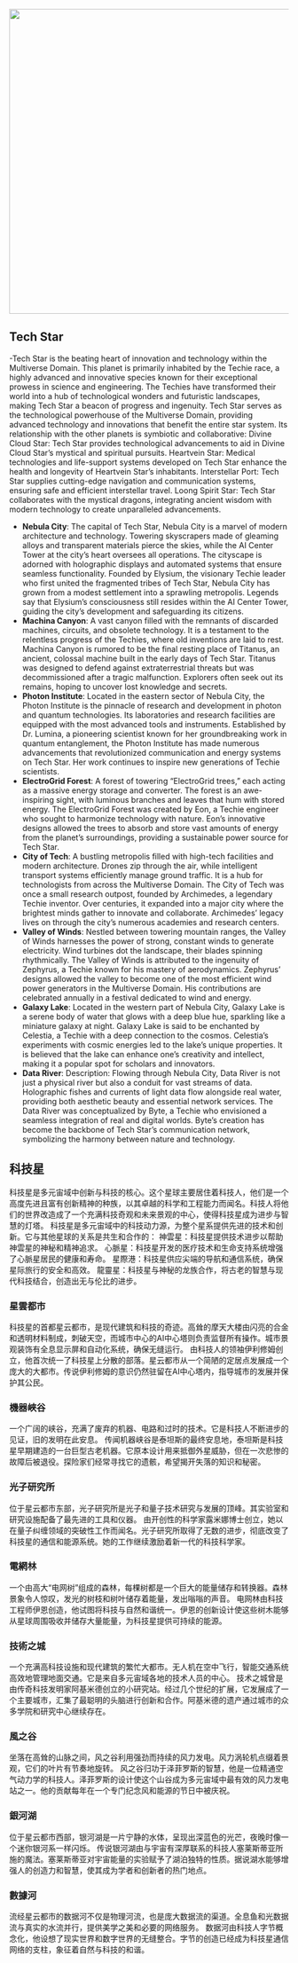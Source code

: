 
<p align="center">
  <img src="https://github.com/BRC1024Rootverse/Rootverse/assets/170728893/9f1d4f07-b018-400f-8f34-0c41b3a21362" width="550" />

## Tech Star
-Tech Star is the beating heart of innovation and technology within the Multiverse Domain. This planet is primarily inhabited by the Techie race, a highly advanced and innovative species known for their exceptional prowess in science and engineering. The Techies have transformed their world into a hub of technological wonders and futuristic landscapes, making Tech Star a beacon of progress and ingenuity.
Tech Star serves as the technological powerhouse of the Multiverse Domain, providing advanced technology and innovations that benefit the entire star system. Its relationship with the other planets is symbiotic and collaborative:
Divine Cloud Star: Tech Star provides technological advancements to aid in Divine Cloud Star’s mystical and spiritual pursuits.
Heartvein Star: Medical technologies and life-support systems developed on Tech Star enhance the health and longevity of Heartvein Star’s inhabitants.
Interstellar Port: Tech Star supplies cutting-edge navigation and communication systems, ensuring safe and efficient interstellar travel.
Loong Spirit Star: Tech Star collaborates with the mystical dragons, integrating ancient wisdom with modern technology to create unparalleled advancements.
- **Nebula City**: The capital of Tech Star, Nebula City is a marvel of modern architecture and technology. Towering skyscrapers made of gleaming alloys and transparent materials pierce the skies, while the AI Center Tower at the city’s heart oversees all operations. The cityscape is adorned with holographic displays and automated systems that ensure seamless functionality.
Founded by Elysium, the visionary Techie leader who first united the fragmented tribes of Tech Star, Nebula City has grown from a modest settlement into a sprawling metropolis. Legends say that Elysium’s consciousness still resides within the AI Center Tower, guiding the city’s development and safeguarding its citizens.
- **Machina Canyon**: A vast canyon filled with the remnants of discarded machines, circuits, and obsolete technology. It is a testament to the relentless progress of the Techies, where old inventions are laid to rest.
  Machina Canyon is rumored to be the final resting place of Titanus, an ancient, colossal machine built in the early days of Tech Star. Titanus was designed to defend against extraterrestrial threats but was decommissioned after a tragic malfunction. Explorers often seek out its remains, hoping to uncover lost knowledge and secrets.
- **Photon Institute**: Located in the eastern sector of Nebula City, the Photon Institute is the pinnacle of research and development in photon and quantum technologies. Its laboratories and research facilities are equipped with the most advanced tools and instruments.
  Established by Dr. Lumina, a pioneering scientist known for her groundbreaking work in quantum entanglement, the Photon Institute has made numerous advancements that revolutionized communication and energy systems on Tech Star. Her work continues to inspire new generations of Techie scientists.
- **ElectroGrid Forest**: A forest of towering “ElectroGrid trees,” each acting as a massive energy storage and converter. The forest is an awe-inspiring sight, with luminous branches and leaves that hum with stored energy.
  The ElectroGrid Forest was created by Eon, a Techie engineer who sought to harmonize technology with nature. Eon’s innovative designs allowed the trees to absorb and store vast amounts of energy from the planet’s surroundings, providing a sustainable power source for Tech Star.
- **City of Tech**: A bustling metropolis filled with high-tech facilities and modern architecture. Drones zip through the air, while intelligent transport systems efficiently manage ground traffic. It is a hub for technologists from across the Multiverse Domain.
  The City of Tech was once a small research outpost, founded by Archimedes, a legendary Techie inventor. Over centuries, it expanded into a major city where the brightest minds gather to innovate and collaborate. Archimedes’ legacy lives on through the city’s numerous academies and research centers.
- **Valley of Winds**:  Nestled between towering mountain ranges, the Valley of Winds harnesses the power of strong, constant winds to generate electricity. Wind turbines dot the landscape, their blades spinning rhythmically.
The Valley of Winds is attributed to the ingenuity of Zephyrus, a Techie known for his mastery of aerodynamics. Zephyrus’ designs allowed the valley to become one of the most efficient wind power generators in the Multiverse Domain. His contributions are celebrated annually in a festival dedicated to wind and energy.
- **Galaxy Lake**: Located in the western part of Nebula City, Galaxy Lake is a serene body of water that glows with a deep blue hue, sparkling like a miniature galaxy at night.
 Galaxy Lake is said to be enchanted by Celestia, a Techie with a deep connection to the cosmos. Celestia’s experiments with cosmic energies led to the lake’s unique properties. It is believed that the lake can enhance one’s creativity and intellect, making it a popular spot for scholars and innovators.
- **Data River**: Description: Flowing through Nebula City, Data River is not just a physical river but also a conduit for vast streams of data. Holographic fishes and currents of light data flow alongside real water, providing both aesthetic beauty and essential network services.
The Data River was conceptualized by Byte, a Techie who envisioned a seamless integration of real and digital worlds. Byte’s creation has become the backbone of Tech Star’s communication network, symbolizing the harmony between nature and technology.



## 科技星
科技星是多元宙域中创新与科技的核心。这个星球主要居住着科技人，他们是一个高度先进且富有创新精神的种族，以其卓越的科学和工程能力而闻名。科技人将他们的世界改造成了一个充满科技奇观和未来景观的中心，使得科技星成为进步与智慧的灯塔。
科技星是多元宙域中的科技动力源，为整个星系提供先进的技术和创新。它与其他星球的关系是共生和合作的：
神雲星：科技星提供技术进步以帮助神雲星的神秘和精神追求。
心脈星：科技星开发的医疗技术和生命支持系统增强了心脈星居民的健康和寿命。
星際港：科技星供应尖端的导航和通信系统，确保星际旅行的安全和高效。
龍靈星：科技星与神秘的龙族合作，将古老的智慧与现代科技结合，创造出无与伦比的进步。

### 星雲都市 
科技星的首都星云都市，是现代建筑和科技的奇迹。高耸的摩天大楼由闪亮的合金和透明材料制成，刺破天空，而城市中心的AI中心塔则负责监督所有操作。城市景观装饰有全息显示屏和自动化系统，确保无缝运行。
由科技人的领袖伊利修姆创立，他首次统一了科技星上分散的部落。星云都市从一个简陋的定居点发展成一个庞大的大都市。传说伊利修姆的意识仍然驻留在AI中心塔内，指导城市的发展并保护其公民。

### 機器峽谷 
一个广阔的峡谷，充满了废弃的机器、电路和过时的技术。它是科技人不断进步的见证，旧的发明在此安息。
传闻机器峡谷是泰坦斯的最终安息地，泰坦斯是科技星早期建造的一台巨型古老机器。它原本设计用来抵御外星威胁，但在一次悲惨的故障后被退役。探险家们经常寻找它的遗骸，希望揭开失落的知识和秘密。

### 光子研究所 
位于星云都市东部，光子研究所是光子和量子技术研究与发展的顶峰。其实验室和研究设施配备了最先进的工具和仪器。
由开创性的科学家露米娜博士创立，她以在量子纠缠领域的突破性工作而闻名。光子研究所取得了无数的进步，彻底改变了科技星的通信和能源系统。她的工作继续激励着新一代的科技科学家。

### 電網林 
一个由高大“电网树”组成的森林，每棵树都是一个巨大的能量储存和转换器。森林景象令人惊叹，发光的树枝和树叶储存着能量，发出嗡嗡的声音。
电网林由科技工程师伊恩创造，他试图将科技与自然和谐统一。伊恩的创新设计使这些树木能够从星球周围吸收并储存大量能量，为科技星提供可持续的能源。

### 技術之城 
一个充满高科技设施和现代建筑的繁忙大都市。无人机在空中飞行，智能交通系统高效地管理地面交通。它是来自多元宙域各地的技术人员的中心。
技术之城曾是由传奇科技发明家阿基米德创立的小研究站。经过几个世纪的扩展，它发展成了一个主要城市，汇集了最聪明的头脑进行创新和合作。阿基米德的遗产通过城市的众多学院和研究中心继续存在。

### 風之谷 
坐落在高耸的山脉之间，风之谷利用强劲而持续的风力发电。风力涡轮机点缀着景观，它们的叶片有节奏地旋转。
风之谷归功于泽菲罗斯的智慧，他是一位精通空气动力学的科技人。泽菲罗斯的设计使这个山谷成为多元宙域中最有效的风力发电站之一。他的贡献每年在一个专门纪念风和能源的节日中被庆祝。

### 銀河湖
位于星云都市西部，银河湖是一片宁静的水体，呈现出深蓝色的光芒，夜晚时像一个迷你银河系一样闪烁。
传说银河湖由与宇宙有深厚联系的科技人塞莱斯蒂亚所施的魔法。塞莱斯蒂亚对宇宙能量的实验赋予了湖泊独特的性质。据说湖水能够增强人的创造力和智慧，使其成为学者和创新者的热门地点。

### 數據河 
流经星云都市的数据河不仅是物理河流，也是庞大数据流的渠道。全息鱼和光数据流与真实的水流并行，提供美学之美和必要的网络服务。
数据河由科技人字节概念化，他设想了现实世界和数字世界的无缝整合。字节的创造已经成为科技星通信网络的支柱，象征着自然与科技的和谐。
